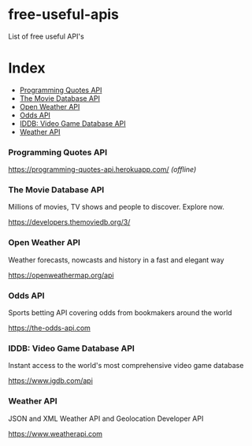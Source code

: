 # free-useful-apis
List of free useful API's

# Index
* [Programming Quotes API](#programming-quotes-api)
* [The Movie Database API](#the-movie-database-api)
* [Open Weather API](#open-weather-api)
* [Odds API](#odds-api)
* [IDDB: Video Game Database API](#igdb-video-game-database-api)
* [Weather API](#weather-api)

### Programming Quotes API
https://programming-quotes-api.herokuapp.com/ *(offline)*

### The Movie Database API
Millions of movies, TV shows and people to discover. Explore now.

https://developers.themoviedb.org/3/

### Open Weather API
Weather forecasts, nowcasts and history in a fast and elegant way

https://openweathermap.org/api

### Odds API
Sports betting API covering odds from bookmakers around the world

https://the-odds-api.com

### IDDB: Video Game Database API
Instant access to the world's most comprehensive video game database

https://www.igdb.com/api

### Weather API
JSON and XML Weather API and Geolocation Developer API

https://www.weatherapi.com
